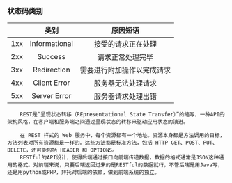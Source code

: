 


### 状态码类别


|       | 类别          | 原因短语        |
|----   |:--------------:|:-------------:|
|1xx    | Informational | 接受的请求正在处理       |
|2xx    | Success       | 请求正常处理完毕         |
|3xx    | Redirection   | 需要进行附加操作以完成请求|
|4xx    | Client Error  | 服务器无法处理请求       |
|5xx    | Server Error  | 服务器请求处理出错       |

```
    REST是“呈现状态转移（REpresentational State Transfer）”的缩写，一种API的架构风格，在客户端和服务端之间通过呈现状态的转移来驱动应用状态的演进。

    在 REST 样式的 Web 服务中，每个资源都有一个地址。资源本身都是方法调用的目标，方法列表对所有资源都是一样的。这些方法都是标准方法，包括 HTTP GET、POST、PUT、DELETE，还可能包括 HEADER 和 OPTIONS。
    RESTful的API设计，使得后端通过接口向前端传递数据，数据的格式通常是JSON这种通用的格式。对前端来说，只要后端返回过来的是RESTful的数据就行，不管后端是用Java写，还是用python或PHP，拜托对后端的依赖，做到前端系统的独立。
```

